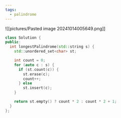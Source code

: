 ```yaml
---
tags:
  - palindrome
---
```

![[pictures/Pasted image 20241014005649.png]]



```c++
class Solution {
public:
  int longestPalindrome(std::string s) {
    std::unordered_set<char> st;

    int count = 0;
    for (auto c : s) {
      if (st.count(c)) {
        st.erase(c);
        count++;
      } else
        st.insert(c);
    }

    return st.empty() ? count * 2 : count * 2 + 1;
  }
};
```